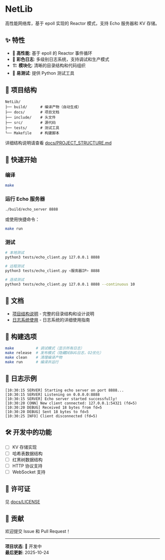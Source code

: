 # NetLib

高性能网络库，基于 epoll 实现的 Reactor 模式，支持 Echo 服务器和 KV 存储。

## ✨ 特性

- 🚀 **高性能**: 基于 epoll 的 Reactor 事件循环
- 🎨 **彩色日志**: 多级别日志系统，支持调试和生产模式
- 🏗️ **模块化**: 清晰的目录结构和代码组织
- 🧪 **易测试**: 提供 Python 测试工具

## 📁 项目结构

```
NetLib/
├── build/      # 编译产物（自动生成）
├── docs/       # 项目文档
├── include/    # 头文件
├── src/        # 源代码
├── tests/      # 测试工具
└── Makefile    # 构建脚本
```

详细结构说明请查看 [docs/PROJECT_STRUCTURE.md](docs/PROJECT_STRUCTURE.md)

## 🚀 快速开始

### 编译
```bash
make
```

### 运行 Echo 服务器
```bash
./build/echo_server 8888
```

或使用快捷命令：
```bash
make run
```

### 测试
```bash
# 本地测试
python3 tests/echo_client.py 127.0.0.1 8888

# 远程测试
python3 tests/echo_client.py <服务器IP> 8888

# 连续测试
python3 tests/echo_client.py 127.0.0.1 8888 --continuous 10
```

## 📖 文档

- [项目结构说明](docs/PROJECT_STRUCTURE.md) - 完整的目录结构和设计说明
- [日志系统使用](docs/LOGGER_USAGE.md) - 日志系统的详细使用指南

## 🔨 构建选项

```bash
make          # 调试模式（显示所有日志）
make release  # 发布模式（隐藏DEBUG日志，O2优化）
make clean    # 清理编译产物
make run      # 编译并运行
```

## 📝 日志示例

```
[10:30:15 SERVER] Starting echo server on port 8888...
[10:30:15 SERVER] Listening on 0.0.0.0:8888
[10:30:15 SERVER] Echo server started successfully!
[10:30:20 CONN] New client connected: 127.0.0.1:54321 (fd=5)
[10:30:20 DEBUG] Received 18 bytes from fd=5
[10:30:20 DEBUG] Sent 18 bytes to fd=5
[10:30:25 INFO] Client disconnected (fd=5)
```

## 🛠️ 开发中的功能

- [ ] KV 存储实现
- [ ] 哈希表数据结构
- [ ] 红黑树数据结构
- [ ] HTTP 协议支持
- [ ] WebSocket 支持

## 📄 许可证

见 [docs/LICENSE](docs/LICENSE)

## 🤝 贡献

欢迎提交 Issue 和 Pull Request！

---

**项目状态**: 🚧 开发中  
**最后更新**: 2025-10-24

